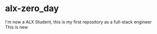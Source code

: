 # alx-zero_day
I'm now a ALX Student, this is my first repository as a full-stack engineer
This is new
